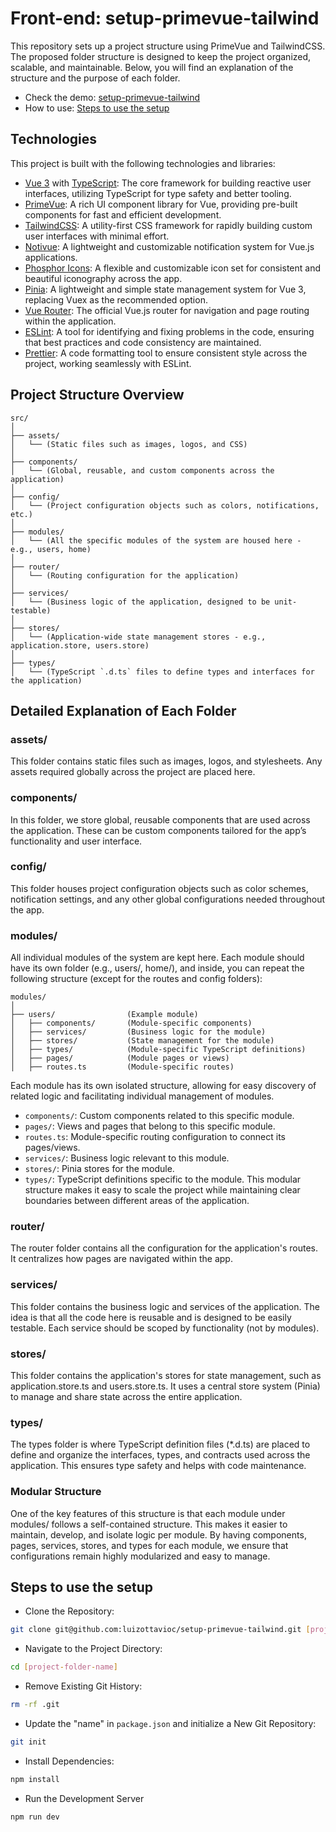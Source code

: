 # Front-end: setup-primevue-tailwind

This repository sets up a project structure using PrimeVue and TailwindCSS. The proposed folder structure is designed to keep the project organized, scalable, and maintainable. Below, you will find an explanation of the structure and the purpose of each folder. 
- Check the demo: [setup-primevue-tailwind](https://luizottavioc-setup-primevue-tailwind.netlify.app/)
- How to use: [Steps to use the setup](#steps-to-use-the-setup)

## Technologies
This project is built with the following technologies and libraries:
- [Vue 3](https://vuejs.org/) with [TypeScript](https://www.typescriptlang.org/): The core framework for building reactive user interfaces, utilizing TypeScript for type safety and better tooling.
- [PrimeVue](https://primevue.org/): A rich UI component library for Vue, providing pre-built components for fast and efficient development.
- [TailwindCSS](https://tailwindcss.com/): A utility-first CSS framework for rapidly building custom user interfaces with minimal effort.
- [Notivue](https://notivue.smastrom.io/): A lightweight and customizable notification system for Vue.js applications.
- [Phosphor Icons](https://phosphoricons.com/): A flexible and customizable icon set for consistent and beautiful iconography across the app.
- [Pinia](https://pinia.vuejs.org/): A lightweight and simple state management system for Vue 3, replacing Vuex as the recommended option.
- [Vue Router](https://router.vuejs.org/): The official Vue.js router for navigation and page routing within the application.
- [ESLint](https://eslint.org/): A tool for identifying and fixing problems in the code, ensuring that best practices and code consistency are maintained.
- [Prettier](https://prettier.io/): A code formatting tool to ensure consistent style across the project, working seamlessly with ESLint.

## Project Structure Overview
```
src/
│
├── assets/
│   └── (Static files such as images, logos, and CSS)
│
├── components/
│   └── (Global, reusable, and custom components across the application)
│
├── config/
│   └── (Project configuration objects such as colors, notifications, etc.)
│
├── modules/
│   └── (All the specific modules of the system are housed here - e.g., users, home)
│
├── router/
│   └── (Routing configuration for the application)
│
├── services/
│   └── (Business logic of the application, designed to be unit-testable)
│
├── stores/
│   └── (Application-wide state management stores - e.g., application.store, users.store)
│
├── types/
│   └── (TypeScript `.d.ts` files to define types and interfaces for the application)
```

## Detailed Explanation of Each Folder
### assets/
This folder contains static files such as images, logos, and stylesheets. Any assets required globally across the project are placed here.

### components/
In this folder, we store global, reusable components that are used across the application. These can be custom components tailored for the app’s functionality and user interface.

### config/
This folder houses project configuration objects such as color schemes, notification settings, and any other global configurations needed throughout the app.

### modules/
All individual modules of the system are kept here. Each module should have its own folder (e.g., users/, home/), and inside, you can repeat the following structure (except for the routes and config folders):
```
modules/
│
├── users/                (Example module)
│   ├── components/       (Module-specific components)
│   ├── services/         (Business logic for the module)
│   ├── stores/           (State management for the module)
│   ├── types/            (Module-specific TypeScript definitions)
│   ├── pages/            (Module pages or views)
│   ├── routes.ts         (Module-specific routes)
```
Each module has its own isolated structure, allowing for easy discovery of related logic and facilitating individual management of modules.
  - `components/`: Custom components related to this specific module.
  - `pages/`: Views and pages that belong to this specific module.
  - `routes.ts`: Module-specific routing configuration to connect its pages/views.
  - `services/`: Business logic relevant to this module.
  - `stores/`: Pinia stores for the module.
  - `types/`: TypeScript definitions specific to the module.
This modular structure makes it easy to scale the project while maintaining clear boundaries between different areas of the application.
### router/
The router folder contains all the configuration for the application's routes. It centralizes how pages are navigated within the app.

### services/
This folder contains the business logic and services of the application. The idea is that all the code here is reusable and is designed to be easily testable. Each service should be scoped by functionality (not by modules).

### stores/
This folder contains the application's stores for state management, such as application.store.ts and users.store.ts. It uses a central store system (Pinia) to manage and share state across the entire application.

### types/
The types folder is where TypeScript definition files (*.d.ts) are placed to define and organize the interfaces, types, and contracts used across the application. This ensures type safety and helps with code maintenance.

### Modular Structure
One of the key features of this structure is that each module under modules/ follows a self-contained structure. This makes it easier to maintain, develop, and isolate logic per module. By having components, pages, services, stores, and types for each module, we ensure that configurations remain highly modularized and easy to manage.

## Steps to use the setup
- Clone the Repository: 
```bash
git clone git@github.com:luizottavioc/setup-primevue-tailwind.git [project-folder-name]
```
- Navigate to the Project Directory:
```bash
cd [project-folder-name]
```

- Remove Existing Git History:
```bash
rm -rf .git
```

- Update the "name" in `package.json` and initialize a New Git Repository:
```bash
git init
```

- Install Dependencies:
```bash
npm install
```

- Run the Development Server
```bash
npm run dev
```
